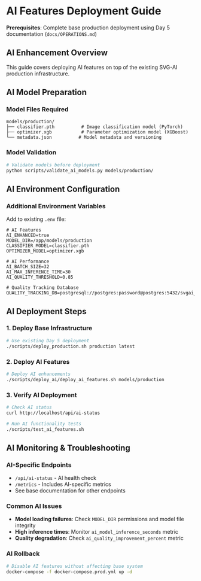 # AI Features Deployment Guide

**Prerequisites**: Complete base production deployment using Day 5 documentation (`docs/OPERATIONS.md`)

## AI Enhancement Overview

This guide covers deploying AI features on top of the existing SVG-AI production infrastructure.

## AI Model Preparation

### Model Files Required
```
models/production/
├── classifier.pth          # Image classification model (PyTorch)
├── optimizer.xgb           # Parameter optimization model (XGBoost)
└── metadata.json          # Model metadata and versioning
```

### Model Validation
```bash
# Validate models before deployment
python scripts/validate_ai_models.py models/production/
```

## AI Environment Configuration

### Additional Environment Variables
Add to existing `.env` file:
```env
# AI Features
AI_ENHANCED=true
MODEL_DIR=/app/models/production
CLASSIFIER_MODEL=classifier.pth
OPTIMIZER_MODEL=optimizer.xgb

# AI Performance
AI_BATCH_SIZE=32
AI_MAX_INFERENCE_TIME=30
AI_QUALITY_THRESHOLD=0.85

# Quality Tracking Database
QUALITY_TRACKING_DB=postgresql://postgres:password@postgres:5432/svgai_quality
```

## AI Deployment Steps

### 1. Deploy Base Infrastructure
```bash
# Use existing Day 5 deployment
./scripts/deploy_production.sh production latest
```

### 2. Deploy AI Features
```bash
# Deploy AI enhancements
./scripts/deploy_ai/deploy_ai_features.sh models/production
```

### 3. Verify AI Deployment
```bash
# Check AI status
curl http://localhost/api/ai-status

# Run AI functionality tests
./scripts/test_ai_features.sh
```

## AI Monitoring & Troubleshooting

### AI-Specific Endpoints
- `/api/ai-status` - AI health check
- `/metrics` - Includes AI-specific metrics
- See base documentation for other endpoints

### Common AI Issues
- **Model loading failures**: Check `MODEL_DIR` permissions and model file integrity
- **High inference times**: Monitor `ai_model_inference_seconds` metric
- **Quality degradation**: Check `ai_quality_improvement_percent` metric

### AI Rollback
```bash
# Disable AI features without affecting base system
docker-compose -f docker-compose.prod.yml up -d
```